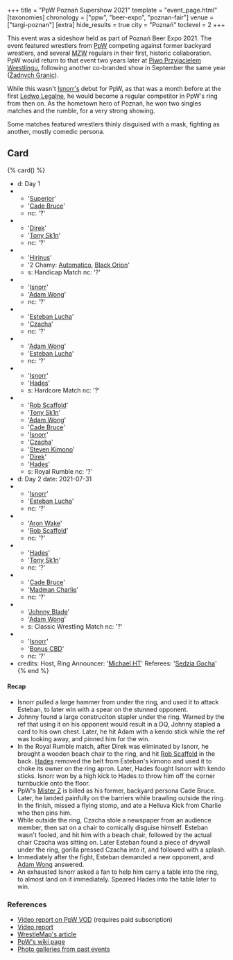 +++
title = "PpW Poznań Supershow 2021"
template = "event_page.html"
[taxonomies]
chronology = ["ppw", "beer-expo", "poznan-fair"]
venue = ["targi-poznan"]
[extra]
hide_results = true
city = "Poznań"
toclevel = 2
+++

This event was a sideshow held as part of Poznań Beer Expo 2021. The event featured wrestlers from [PpW](@/o/ppw.md) competing against former backyard wrestlers, and several [MZW](@/o/mzw.md) regulars in their first, historic collaboration. PpW would return to that event two years later at [Piwo Przyjacielem Wrestlingu](@/e/ppw/2023-11-24-ppw-piwo-przyjacielem-wrestlingu.md), following another co-branded show in September the same year ([Żadnych Granic](@/e/mzw/2023-09-23-mzw_ppw-zadnych-granic.md)).

While this wasn't [Isnorr's](@/w/isnorr.md) debut for PpW, as that was a month before at the first [Ledwo Legalne](@/e/ppw/2021-06-12-ppw-ledwo-legalne.md), he would become a regular competitor in PpW's ring from then on. As the hometown hero of Poznań, he won two singles matches and the rumble, for a very strong showing.

Some matches featured wrestlers thinly disguised with a mask, fighting as another, mostly comedic persona.

## Card

{% card() %}
- d: Day 1
- - '[Superior](@/w/rob-scaffold.md)'
  - '[Cade Bruce](@/w/mister-z.md)'
  - nc: '?'
- - '[Direk](@/w/direk.md)'
  - '[Tony Sk1n](@/w/tony-sk1n.md)'
  - nc: '?'
- - '[Hirinus](@/w/mister-z.md)'
  - '2 Chamy: [Automatico](@/w/rob-scaffold.md), [Black Orion](@/w/johnny-blade.md)'
  - s: Handicap Match
    nc: '?'
- - '[Isnorr](@/w/isnorr.md)'
  - '[Adam Wong](@/w/adam-wong.md)'
  - nc: '?'
- - '[Esteban Lucha](@/w/biesiad.md)'
  - '[Czacha](@/w/johnny-blade.md)'
  - nc: '?'
- - '[Adam Wong](@/w/adam-wong.md)'
  - '[Esteban Lucha](@/w/biesiad.md)'
  - nc: '?'
- - '[Isnorr](@/w/isnorr.md)'
  - '[Hades](@/w/olgierd.md)'
  - s: Hardcore Match
    nc: '?'
- - '[Rob Scaffold](@/w/rob-scaffold.md)'
  - '[Tony Sk1n](@/w/tony-sk1n.md)'
  - '[Adam Wong](@/w/adam-wong.md)'
  - '[Cade Bruce](@/w/mister-z.md)'
  - '[Isnorr](@/w/isnorr.md)'
  - '[Czacha](@/w/johnny-blade.md)'
  - '[Steven Kimono](@/w/biesiad.md)'
  - '[Direk](@/w/direk.md)'
  - '[Hades](@/w/olgierd.md)'
  - s: Royal Rumble
    nc: '?'
- d: Day 2
  date: 2021-07-31
- - '[Isnorr](@/w/isnorr.md)'
  - '[Esteban Lucha](@/w/biesiad.md)'
  - nc: '?'
- - '[Aron Wake](@/w/aron-wake.md)'
  - '[Rob Scaffold](@/w/rob-scaffold.md)'
  - nc: '?'
- - '[Hades](@/w/olgierd.md)'
  - '[Tony Sk1n](@/w/tony-sk1n.md)'
  - nc: '?'
- - '[Cade Bruce](@/w/mister-z.md)'
  - '[Madman Charlie](@/w/madman-charlie.md)'
  - nc: '?'
- - '[Johnny Blade](@/w/johnny-blade.md)'
  - '[Adam Wong](@/w/adam-wong.md)'
  - s: Classic Wrestling Match
    nc: '?'
- - '[Isnorr](@/w/isnorr.md)'
  - '[Bonus CBD](@/w/gabriel-queen.md)'
  - nc: '?'
- credits:
    Host, Ring Announcer: '[Michael HT](@/w/michael-ht.md)'
    Referees: '[Sędzia Gocha](@/w/sedzia-borys.md)'
{% end %}

#### Recap

* Isnorr pulled a large hammer from under the ring, and used it to attack Esteban, to later win with a spear on the stunned opponent.
* Johnny found a large construciton stapler under the ring. Warned by the ref that using it on his opponent would result in a DQ, Johnny stapled a card to his own chest. Later, he hit Adam with a kendo stick while the ref was looking away, and pinned him for the win.
* In the Royal Rumble match, after Direk was eliminated by Isnorr, he brought a wooden beach chair to the ring, and hit [Rob Scaffold](@/w/rob-scaffold.md) in the back. [Hades](@/w/olgierd.md) removed the belt from Esteban's kimono and used it to choke its owner on the ring apron. Later, Hades fought Isnorr with kendo sticks. Isnorr won by a high kick to Hades to throw him off the corner turnbuckle onto the floor.
* PpW's [Mister Z](@/w/mister-z.md) is billed as his former, backyard persona Cade Bruce. Later, he landed painfully on the barriers while brawling outside the ring. In the finish, missed a flying stomp, and ate a Helluva Kick from Charlie who then pins him.
* While outside the ring, Czacha stole a newspaper from an audience member, then sat on a chair to comically disguise himself. Esteban wasn't fooled, and hit him with a beach chair, followed by the actual chair Czacha was sitting on. Later Esteban found a piece of drywall under the ring, gorilla pressed Czacha into it, and followed with a splash.
* Immediately after the fight, Esteban demanded a new opponent, and [Adam Wong](@/w/adam-wong.md) answered.
* An exhausted Isnorr asked a fan to help him carry a table into the ring, to almost land on it immediately. Speared Hades into the table later to win.

### References

* [Video report on PpW VOD](https://ppw-ewenementpl.vhx.tv/ppw-full-shows-dvd-version/season:1/videos/poznan-supershow-21-raport) (requires paid subscription)
* [Video report](https://www.youtube.com/watch?v=YmqP_CGJZg8)
* [WrestleMap's article](https://www.wrestlemap.com/news/dq485wijkucboar5ma0dc8d3h61zyr)
* [PpW's wiki page](https://ppw-fandom.tpwres.pl/poznan-supershow-2021)
* [Photo galleries from past events](https://targipiwne.pl/galeria/)
